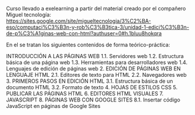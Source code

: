 Curso llevado a exelearning a partir del material creado por el compañero Miguel tecnología: https://sites.google.com/site/migueltecnologia/3%C2%BA-eso/computaci%C3%B3n-y-rob%C3%B3tica-3/unidad-1-edici%C3%B3n-de-p%C3%A1ginas-web-con-html?authuser=0#h.1bluu8hokqra

En el se tratan los siguientes contenidos de forma teórico-práctica: 

INTRODUCCIÓN A LAS PÁGINAS WEB
1.1. Servidores web
1.2. Estructura básica de una página web
1.3. Herramientas para desarrolladores web
1.4. Lenguajes de edición de páginas web
2. EDICIÓN DE PÁGINAS WEB EN LENGUAJE HTML
2.1. Editores de texto para HTML
2.2. Navegadores web
3. PRIMEROS PASOS EN EDICIÓN HTML
3.1. Estructura básica de un documento HTML
3.2. Formato de texto
4. HOJAS DE ESTILOS CSS
5. PUBLICAR LAS PÁGINAS HTML
6. EDITORES HTML VISUALES
7. JAVASCRIPT
8. PÁGINAS WEB CON GOOGLE SITES
8.1. Insertar código JavaScript en páginas de Google Sites
